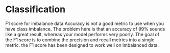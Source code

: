 # Classification
F1 score for imbalance data
Accuracy is not a good metric to use when you have class imbalance.
The problem here is that an accuracy of 99% sounds like a great result, whereas your model performs very poorly.
The goal of the F1 score is to combine the precision and recall metrics into a single metric.
the F1 score has been designed to work well on imbalanced data.
